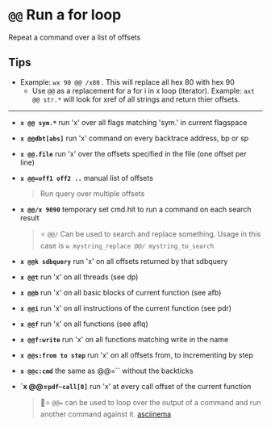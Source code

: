 <!-- TITLE: @@ Run A For Loop -->
#  `@@` Run a for loop

Repeat a command over a list of offsets

## **Tips**
  - Example: `wx 90 @@ /x80` . This will replace all hex 80 with hex 90
	- Use `@@` as a replacement for a for i in x loop (iterator). Example: `axt @@ str.*` will look for xref of all strings and return thier offsets.
---
- **`x @@ sym.*`** run 'x' over all flags matching 'sym.' in current flagspace
- **`x @@dbt[abs]`** run 'x' command on every backtrace address, bp or sp
- **`x @@.file`** run 'x' over the offsets specified in the file (one offset per line)
- **`x @@=off1 off2 ..`** manual list of offsets

  > Run query over multiple offsets

- **`x @@/x 9090`** temporary set cmd.hit to run a command on each search result
	> ⭐ `@@/` Can be used to search and replace something. Usage in this case is `w mystring_replace @@/ mystring_to_search`
- **`x @@k sdbquery`** run 'x' on all offsets returned by that sdbquery
- **`x @@t`** run 'x' on all threads (see dp)
- **`x @@b`** run 'x' on all basic blocks of current function (see afb)
- **`x @@i`** run 'x' on all instructions of the current function (see pdr)
- **`x @@f`** run 'x' on all functions (see aflq)
- **`x @@f:write`** run 'x' on all functions matching write in the name
- **`x @@s:from to step`** run 'x' on all offsets from, to incrementing by step
- **`x @@c:cmd`** the same as @@=`` without the backticks
- **`x @@=``pdf~call[0]``** run 'x' at every call offset of the current function
	> 🚀⭐ `@@=` can be used to loop over the output of a command and run another command against it. [asciinema](https://asciinema.org/a/1Qj5SAUKbwA7lEzxsYCx6BKaL)



<p hidden>search and replace</p>